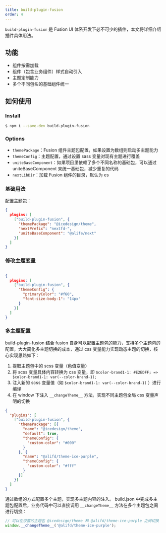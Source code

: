 ```yaml
---
title: build-plugin-fusion
order: 4
---
```


`build-plugin-fusion` 是 Fusion UI 体系开发下必不可少的插件，本文将详细介绍插件具体用法。

## 功能

- 组件按需加载
- 组件（包含业务组件）样式自动引入
- 主题定制能力
- 多个不同包名的基础组件统一

## 如何使用

### Install

```bash
$ npm i --save-dev build-plugin-fusion
```

### Options

- `themePackage`：Fusion 组件主题包配置，如果设置为数组则启动多主题能力
- `themeConfig`：主题配置，通过设置 sass 变量对现有主题进行覆盖
- `uniteBaseComponent`：如果项目里依赖了多个不同名称的基础包，可以通过 uniteBaseComponent 来统一基础包，减少重复的代码
- `nextLibDir`：加载 Fusion 组件的目录，默认为 es

### 基础用法

配置主题包：

```json
{
  plugins: [
    ["build-plugin-fusion", {
      "themePackage": "@icedesign/theme",
      "nextPrefix": "nextfd-",
      "uniteBaseComponent": "@alife/next"
    }]
  ]
}
```

### 修改主题变量

```json

{
  plugins: [
    ["build-plugin-fusion", {
      "themeConfig": {
        "primaryColor": "#f60",
        "font-size-body-1": "14px"
      }
    }]
  ]
}

```

### 多主题配置

build-plugin-fusion 结合 fusion 自身可以配置主题包的能力，支持多个主题包的配置，大大简化多主题切换的成本，通过 css 变量能力实现动态主题的切换，核心实现思路如下：
1. 提取主题包中的 scss 变量（色值变量）
2. 将 scss 变量具体内容转换为 css 变量，即 `$color-brand1-1: #E2EDFF; => $color-brand1-1: var(--color-brand-1);`
3. 注入新的 scss 变量值（如 `$color-brand1-1: var(--color-brand-1)` ）进行编译
4. 在 window 下注入 `__changeTheme__` 方法，实现不同主题包全局 css 变量声明的切换

```json
{
  "plugins": [
    ["build-plugin-fusion", {
      "themePackage": [{
        "name": "@icedesign/theme",
        "default": true,
        "themeConfig": {
          "custom-color": "#000"
        }
      }, {
        "name": "@alifd/theme-ice-purple",
        "themeConfig": {
          "custom-color": "#fff"
        }
      }]
    }]
  ]
}
```

通过数组的方式配置多个主题，实现多主题内容的注入。
build.json 中完成多主题包配置后，业务代码中可以直接调用 `__changeTheme__` 方法在多个主题包之间进行切换：

```js
// 可以在设置的主题包 @icedesign/theme 和 @alifd/theme-ice-purple 之间切换
window.__changeTheme__('@alifd/theme-ice-purple');
```